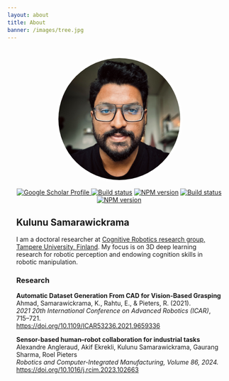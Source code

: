 ```yaml
---
layout: about
title: About
banner: /images/tree.jpg
---
```


<div style="max-width: 650px; margin: 0 auto; padding: 20px; text-align: left;">
  <div style="width: 100%; text-align: center;">
    <div style="width: 275px; height: 275px; overflow: hidden; border-radius: 50%; border: 5px solid #fff; margin: 0 auto;">
      <img class="img-animate" src="/images/me.png" style="width: 100%; height: 100%;">
    </div>
  </div>
  
  <p align="center">
    <a href="https://scholar.google.com/citations?user=KtoK4yAAAAAJ&hl=en&oi=ao"> <img src="https://img.shields.io/badge/-Google Scholar-c14438?style=flat-square&logo=Google-Scholar&logoColor=white&link=https://scholar.google.com/citations?user=YOUR_USER_ID_HERE" height="25" alt="Google Scholar Profile"/>
    </a>
    <a href="https://github.com/KulunuOS"><img src="https://img.shields.io/badge/-GitHub-181717?style=flat-square&logo=github&logoColor=white&link=https://github.com/minoveaz" height="25" alt="Build status"/></a>
    <a href="https://twitter.com/KulunuOS"><img src="https://img.shields.io/twitter/follow/KulunuOS?style=social" height="25" alt="NPM version"/></a>
    <a href="https://www.linkedin.com/in/kulunuos"><img src="https://img.shields.io/badge/LinkedIn-282C34?logo=linkedin&logoColor=0077B5" height="25" alt="Build status"/></a>
    <a href="kulunuds@gmail.com"><img src="https://img.shields.io/badge/-kulunuds@gmail.com-c14438?style=flat-square&logo=Gmail&logoColor=white&link=kulunuds@gmail.com" height="25" alt="NPM version"/></a>
  </p>

  <h2>Kulunu Samarawickrama</h2>
  <p> I am a doctoral researcher at <a href="https://research.tuni.fi/cogrob/"> Cognitive Robotics research group, Tampere University, Finland</a>. My focus is on 3D deep learning research for robotic perception and endowing cognition skills in robotic manipulation.</p>
 
  <h3>Research </h3>

  <p>
  <strong>Automatic Dataset Generation From CAD for Vision-Based Grasping</strong><br>
  Ahmad, Samarawickrama, K., Rahtu, E., & Pieters, R. (2021).<br>
  <em>2021 20th International Conference on Advanced Robotics (ICAR)</em>, 715–721.<br>
  <a href="https://doi.org/10.1109/ICAR53236.2021.9659336">https://doi.org/10.1109/ICAR53236.2021.9659336</a>
  </p>

  <p>
  <strong>Sensor-based human–robot collaboration for industrial tasks</strong><br>
  Alexandre Angleraud, Akif Ekrekli, Kulunu Samarawickrama, Gaurang Sharma, Roel Pieters<br>
  <em>Robotics and Computer-Integrated Manufacturing, Volume 86, 2024.</em><br>
  <a href="https://doi.org/10.1016/j.rcim.2023.102663">https://doi.org/10.1016/j.rcim.2023.102663</a>
  </p> 

</div>


